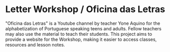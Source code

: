 # Letter Workshop / Oficina das Letras

"Oficina das Letras" is a Youtube channel by teacher Yone Aquino for the alphabetization of Portuguese speaking teens and adults. Fellow teachers may also use the material to teach their students.
This project aims to provide a website for the Workshop, making it easier to access classes, resources and lesson notes.
